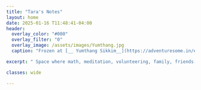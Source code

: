 ```yaml
---
title: "Tara's Notes"
layout: home
date: 2025-01-16 T11:48:41-04:00
header:
  overlay_color: "#000"
  overlay_filter: "0"
  overlay_image: /assets/images/Yumthang.jpg
  caption: "Frozen at [__ Yumthang Sikkim__](https://adventuresome.in/explore/beautiful-sikkim/)"

excerpt: " Space where math, meditation, volunteering, family, friends, sports, and service to humanity come together in harmony."

classes: wide

---
```

